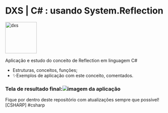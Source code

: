 # DXS | C# : usando System.Reflection
<img src="https://dataxstudios.com.br/assets/images/logo_DXS_400_190.png" alt="dxs" width="100"/> 

Aplicação e estudo do conceito de Reflection em linguagem C#

- Estruturas, conceitos, funções;
- ✨Exemplos de aplicação com este conceito, comentados.

### Tela de resultado final:![imagem da aplicação](https://dataxstudios.com.br/assets/images/github/csharp_reflection_1.PNG)
Fique por dentro deste repositório com atualizações sempre que possível!
[CSHARP] #csharp
